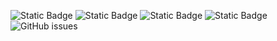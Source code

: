 ![Static Badge](https://img.shields.io/badge/blacklists-60-000000) ![Static Badge](https://img.shields.io/badge/blacklisted-3115338-cc0000) ![Static Badge](https://img.shields.io/badge/whitelisted-2244-00CC00) ![Static Badge](https://img.shields.io/badge/streaming_blacklist-28107-000000) ![GitHub issues](https://img.shields.io/github/issues/fabriziosalmi/blacklists)
